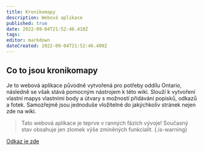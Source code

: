 ```yaml
---
title: Kronikomapy
description: Webová aplikace
published: true
date: 2022-09-04T21:52:46.410Z
tags: 
editor: markdown
dateCreated: 2022-09-04T21:52:46.409Z
---
```


## Co to jsou kronikomapy
Je to webová aplikace původně vytvořená pro potřeby oddílu Ontario, následně se však stává pomocným nástrojem k této wiki. Slouží k vytvoření vlastní mapys vlastními body a útvary s možností přidávání popisků, odkazů a fotek. Samozřejmě jsou jednoduše vložitelné do jakýchkoliv stránek nejen zde na wiki.
> Tato webová aplikace je teprve v ranných fázích vývoje! Současný stav obsahuje jen zlomek výše zmíněných funkcialit.
{.is-warning}

[Odkaz je zde](https://kronikomapy.pernicka.cz)
